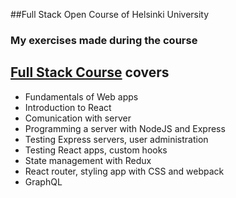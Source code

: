 ##Full Stack Open Course of Helsinki University
### My exercises made during the course

## [Full Stack Course](https://fullstackopen.com/e) covers 

* Fundamentals of Web apps
* Introduction to React
* Comunication with server
* Programming a server with NodeJS and Express
* Testing Express servers, user administration
* Testing React apps, custom hooks
* State management with Redux
* React router, styling app with CSS and webpack
* GraphQL
